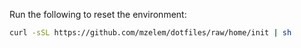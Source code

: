 Run the following to reset the environment:

```sh
curl -sSL https://github.com/mzelem/dotfiles/raw/home/init | sh
```
